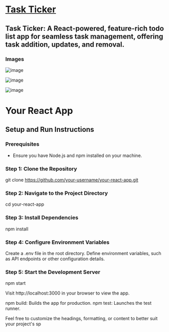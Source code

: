 # [Task Ticker](https://panth1823.github.io/Task_Ticker/)
## Task Ticker: A React-powered, feature-rich todo list app for seamless task management, offering task addition, updates, and removal.

### Images

![image](https://github.com/Panth1823/Task_Ticker/assets/89696311/816fa4ab-9a24-4178-b423-2c435635fbac)

![image](https://github.com/Panth1823/Task_Ticker/assets/89696311/ada09c07-11e1-4ee3-adb8-6207db799dc6)

![image](https://github.com/Panth1823/Task_Ticker/assets/89696311/9c51d39d-bc86-451b-bd23-fcf7fce2e2b8)



# Your React App

## Setup and Run Instructions

### Prerequisites
- Ensure you have Node.js and npm installed on your machine.

### Step 1: Clone the Repository
git clone https://github.com/your-username/your-react-app.git

### Step 2: Navigate to the Project Directory

cd your-react-app

### Step 3: Install Dependencies

npm install

### Step 4: Configure Environment Variables
Create a .env file in the root directory.
Define environment variables, such as API endpoints or other configuration details.

### Step 5: Start the Development Server

npm start

Visit http://localhost:3000 in your browser to view the app.

npm build: Builds the app for production.
npm test: Launches the test runner.


Feel free to customize the headings, formatting, or content to better suit your project's sp
